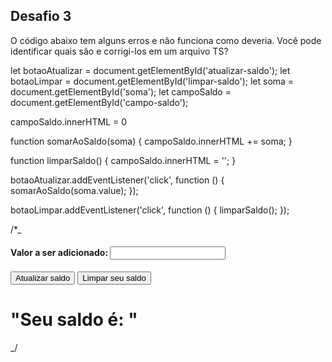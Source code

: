 ## Desafio 3

O código abaixo tem alguns erros e não funciona como deveria. Você pode identificar quais são e corrigi-los em um arquivo TS?

let botaoAtualizar = document.getElementById('atualizar-saldo');
let botaoLimpar = document.getElementById('limpar-saldo');
let soma = document.getElementById('soma');
let campoSaldo = document.getElementById('campo-saldo');

campoSaldo.innerHTML = 0

function somarAoSaldo(soma) {
campoSaldo.innerHTML += soma;
}

function limparSaldo() {
campoSaldo.innerHTML = '';
}

botaoAtualizar.addEventListener('click', function () {
somarAoSaldo(soma.value);
});

botaoLimpar.addEventListener('click', function () {
limparSaldo();
});

/\*\_

<h4>Valor a ser adicionado: <input id="soma"> </h4>
<button id="atualizar-saldo">Atualizar saldo</button>
<button id="limpar-saldo">Limpar seu saldo</button>
<h1>"Seu saldo é: " <span id="campo-saldo"></span></h1>
_/
